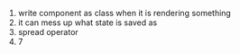 1. write component as class when it is rendering something
2. it can mess up what state is saved as
3. spread operator
4. 7
